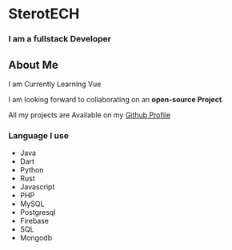 # SterotECH

### I am a fullstack Developer

## About Me
I am Currently Learning Vue

I am looking forward to collaborating on an **open-source Project**.

All my projects are Available on my [Github Profile](https://github.com/SterotECH/SterotECH)

### Language I use

 - Java
 - Dart
 - Python
 - Rust
 - Javascript
 - PHP
 - MySQL
 - Postgresql
 - Firebase
 - SQL
 - Mongodb
